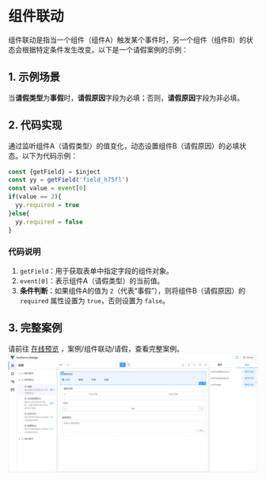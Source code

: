 # 组件联动
组件联动是指当一个组件（组件A）触发某个事件时，另一个组件（组件B）的状态会根据特定条件发生改变。以下是一个请假案例的示例：
## 1. 示例场景
当**请假类型**为**事假**时，**请假原因**字段为必填；否则，**请假原因**字段为非必填。
## 2. 代码实现
通过监听组件A（请假类型）的值变化，动态设置组件B（请假原因）的必填状态。以下为代码示例：
```javascript
const {getField} = $inject
const yy = getField('field_h75fl')
const value = event[0]
if(value == 2){
  yy.required = true
}else{
  yy.required = false
}
```
### 代码说明
1. `getField`：用于获取表单中指定字段的组件对象。
2. `event[0]`：表示组件A（请假类型）的当前值。
3. **条件判断**：如果组件A的值为 `2`（代表“事假”），则将组件B（请假原因）的 `required` 属性设置为 `true`，否则设置为 `false`。

## 3. 完整案例
请前往 [在线预览](https://tsai996.github.io/lowform-design/) ，案例/组件联动/请假，查看完整案例。
![qj.png](../../public/qj.png)